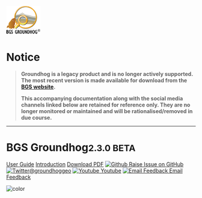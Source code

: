 <!-- _coverpage.md -->
![logo](_media/logo.png)

# Notice
> **Groundhog is a legacy product and is no longer actively supported. 
> The most recent version is made available for download from the 
> [BGS website](https://www.bgs.ac.uk/technologies/software/groundhog/).**
> 
> **This accompanying documentation along with the social media channels 
> linked below are retained for reference only. They are no longer 
> monitored or maintained and will be rationalised/removed in due course.**

-------




# BGS Groundhog<small>2.3.0 BETA</small>


[User Guide](main-content/userguide)
[Introduction](#introduction)
[Download PDF](https://github.com/BritishGeologicalSurvey/Groundhog/blob/master/docs/main-content/groundhoguserguide.pdf)
[![Github](https://icongram.jgog.in/simple/github.svg?color=808080&size=16) Raise Issue on GitHub](https://github.com/BritishGeologicalSurvey/Groundhog/issues)
[![Twitter](https://icongram.jgog.in/simple/twitter.svg?colored&size=16)@groundhoggeo](http://twitter.com/groundhoggeo)
[![Youtube](https://icongr.am/simple/youtube.svg?size=16&color=808080&colored=false) Youtube](https://www.youtube.com/channel/UCQc4rWxP2sMPNFhHq6xOthQ/videos)
[![Email Feedback](https://icongr.am/fontawesome/envelope.svg?size=16&color=808080) Email Feedback](mailto:groundhog@bgs.ac.uk)

<!-- background color -->

![color](#003042)


